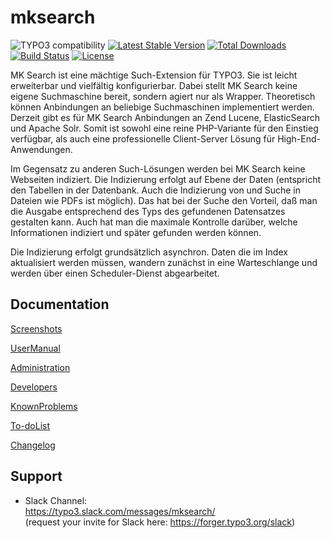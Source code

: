 # mksearch

![TYPO3 compatibility](https://img.shields.io/badge/TYPO3-9.5%20%7C%2010.4-orange?maxAge=3600&style=flat-square&logo=typo3)
[![Latest Stable Version](https://img.shields.io/packagist/v/dmk/mksearch.svg?maxAge=3600&style=flat-square&logo=composer)](https://packagist.org/packages/dmk/mksearch)
[![Total Downloads](https://img.shields.io/packagist/dt/dmk/mksearch.svg?maxAge=3600&style=flat-square)](https://packagist.org/packages/dmk/mksearch)
[![Build Status](https://img.shields.io/github/workflow/status/DMKEBUSINESSGMBH/typo3-mksearch/PHP-CI.svg?maxAge=3600&style=flat-square&logo=github-actions)](https://github.com/DMKEBUSINESSGMBH/typo3-mksearch/actions?query=workflow%3APHP-CI)
[![License](https://img.shields.io/packagist/l/dmk/mksearch.svg?maxAge=3600&style=flat-square&logo=gnu)](https://packagist.org/packages/dmk/mksearch)

MK Search ist eine mächtige Such-Extension für TYPO3. Sie ist leicht erweiterbar und vielfältig konfigurierbar. Dabei stellt MK Search keine eigene Suchmaschine bereit, sondern agiert nur als Wrapper. Theoretisch können Anbindungen an beliebige Suchmaschinen implementiert werden. Derzeit gibt es für MK Search Anbindungen an Zend Lucene, ElasticSearch und Apache Solr. Somit ist sowohl eine reine PHP-Variante für den Einstieg verfügbar, als auch eine professionelle Client-Server Lösung für High-End-Anwendungen.

Im Gegensatz zu anderen Such-Lösungen werden bei MK Search keine Webseiten indiziert. Die Indizierung erfolgt auf Ebene der Daten (entspricht den Tabellen in der Datenbank. Auch die Indizierung von und Suche in Dateien wie PDFs ist möglich). Das hat bei der Suche den Vorteil, daß man die Ausgabe entsprechend des Typs des gefundenen Datensatzes gestalten kann. Auch hat man die maximale Kontrolle darüber, welche Informationen indiziert und später gefunden werden können.

Die Indizierung erfolgt grundsätzlich asynchron. Daten die im Index aktualisiert werden müssen, wandern zunächst in eine Warteschlange und werden über einen Scheduler-Dienst abgearbeitet.

## Documentation 

[Screenshots](Documentation/Introduction/Screenshots/Index.md)

[UserManual](Documentation/UserManual/Index.md)

[Administration](Documentation/Administration/Index.md)

[Developers](Documentation/Developers/Index.md)

[KnownProblems](Documentation/KnownProblems/Index.md)

[To-doList](Documentation/To-doList/Index.md)

[Changelog](Documentation/Changelog/Index.md)

## Support

 *  Slack Channel:  
    https://typo3.slack.com/messages/mksearch/  
    (request your invite for Slack here: https://forger.typo3.org/slack)

